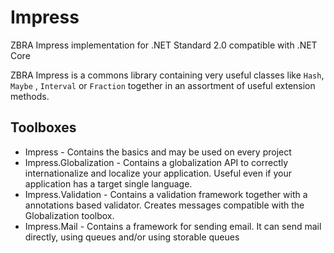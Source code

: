 # Impress
ZBRA Impress implementation for .NET Standard 2.0 compatible with .NET Core

ZBRA Impress is a commons library containing very useful classes like `Hash`, `Maybe` , `Interval` or `Fraction` together in an assortment of useful extension methods.

## Toolboxes

* Impress - Contains the basics and may be used on every project
* Impress.Globalization - Contains a globalization API to correctly  internationalize and localize your application. Useful even if your application has a target single language.
* Impress.Validation - Contains a validation framework together with a annotations based validator. Creates messages compatible with the Globalization toolbox.
* Impress.Mail - Contains a framework for sending email. It can send mail directly, using queues and/or using storable queues
